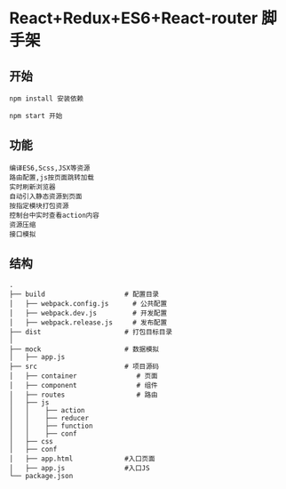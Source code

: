 # React+Redux+ES6+React-router 脚手架

## 开始

	npm install 安装依赖
	
	npm start 开始



## 功能

	编译ES6,Scss,JSX等资源
	路由配置,js按页面跳转加载
    实时刷新浏览器
	自动引入静态资源到页面
	按指定模块打包资源
	控制台中实时查看action内容
	资源压缩
	接口模拟



## 结构
	.
	├── build                    # 配置目录
	│   ├── webpack.config.js      # 公共配置
	│   ├── webpack.dev.js         # 开发配置
	│   ├── webpack.release.js     # 发布配置
    ├── dist                     # 打包目标目录
	│  
	├── mock                     # 数据模拟  
	│   ├── app.js       
	├── src                      # 项目源码
	│   ├── container 				# 页面 
	│   ├── component      			# 组件
	│   ├── routes					# 路由        
	│   ├── js
 	│   │    ├── action
    │   │    ├── reducer
	│	│	 ├── function
	│   │	 ├── conf
	│   ├── css      
	│   ├── conf
    │   ├── app.html			 #入口页面
    │   ├── app.js				 #入口JS
	└── package.json                    

